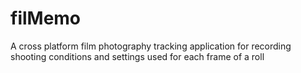 # filMemo
A cross platform film photography tracking application for recording shooting conditions and settings used for each frame of a roll 

